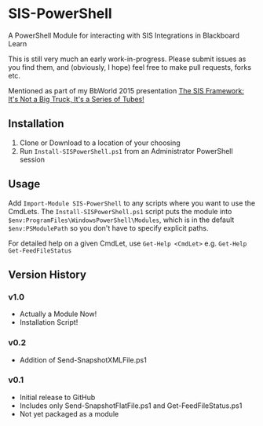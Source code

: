 # SIS-PowerShell

A PowerShell Module for interacting with SIS Integrations in Blackboard Learn

This is still very much an early work-in-progress. Please submit issues as you find them, and (obviously, I hope) feel free to make pull requests, forks etc.

Mentioned as part of my BbWorld 2015 presentation [The SIS Framework: It's Not a Big Truck, It's a Series of Tubes!](https://speakerdeck.com/ksbarnt/the-sis-framework-its-not-a-big-truck-its-a-series-of-tubes)

## Installation

1. Clone or Download to a location of your choosing
2. Run `Install-SISPowerShell.ps1` from an Administrator PowerShell session

## Usage

Add `Import-Module SIS-PowerShell` to any scripts where you want to use the CmdLets. The `Install-SISPowerShell.ps1` script puts the module into `$env:ProgramFiles\WindowsPowerShell\Modules`, which is in the default `$env:PSModulePath` so you don't have to specify explicit paths.

For detailed help on a given CmdLet, use `Get-Help <CmdLet>` e.g. `Get-Help Get-FeedFileStatus`

## Version History

### v1.0

- Actually a Module Now!
- Installation Script!

### v0.2

- Addition of Send-SnapshotXMLFile.ps1

### v0.1

- Initial release to GitHub
- Includes only Send-SnapshotFlatFile.ps1 and Get-FeedFileStatus.ps1
- Not yet packaged as a module
